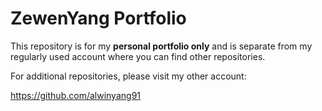 # ZewenYang Portfolio


This repository is for my **personal portfolio only** and is separate from my regularly used account where you can find other repositories.

For additional repositories, please visit my other account: 

https://github.com/alwinyang91


